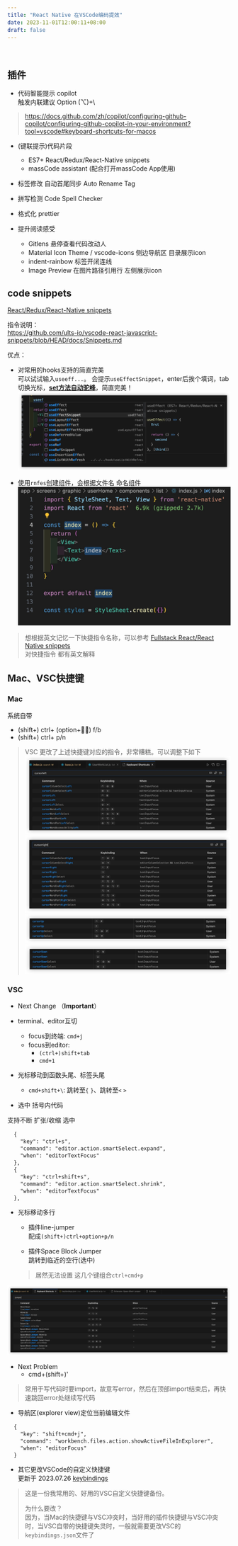 ```yaml
---
title: "React Native 在VSCode编码提效"
date: 2023-11-01T12:00:11+08:00
draft: false
---
```

 

## 插件

* 代码智能提示
copilot  
触发内联建议 Option (⌥)+\
> https://docs.github.com/zh/copilot/configuring-github-copilot/configuring-github-copilot-in-your-environment?tool=vscode#keyboard-shortcuts-for-macos

* (键联提示)代码片段
    * ES7+ React/Redux/React-Native snippets
    * massCode assistant (配合打开massCode App使用)

* 标签修改 自动首尾同步
Auto Rename Tag

* 拼写检测
Code Spell Checker

* 格式化
prettier

* 提升阅读感受
    * Gitlens 悬停查看代码改动人
    * Material Icon Theme / vscode-icons 侧边导航区 目录展示icon
    * indent-rainbow 标签开闭连线
    * Image Preview 在图片路径引用行 左侧展示icon


## code snippets

[React/Redux/React-Native snippets](https://marketplace.visualstudio.com/items?itemName=dsznajder.es7-react-js-snippets)

指令说明：  
https://github.com/ults-io/vscode-react-javascript-snippets/blob/HEAD/docs/Snippets.md

优点：  
* 对常用的hooks支持的简直完美  
可以试试输入`useeff...`。
会提示`useEffectSnippet`，enter后挨个填词，tab切换光标，<u>**set方法自动驼峰**</u>，简直完美！
![](media/16878480327198/16878510360580.jpg)


* 使用`rnfes`创建组件，会根据文件名 命名组件
![](media/16878480327198/16878509745790.jpg)


> 想根据英文记忆一下快捷指令名称，可以参考 
[Fullstack React/React Native snippets](https://marketplace.visualstudio.com/items?itemName=walter-ribeiro.full-react-snippets)  
对快捷指令 都有英文解释


## Mac、VSC快捷键

### Mac
系统自带
* (shift+) ctrl+ (option+) f/b
* (shift+) ctrl+ p/n

> VSC 更改了上述快捷键对应的指令，非常糟糕。可以调整下如下
![](media/16878480327198/16881076698800.jpg)
![](media/16878480327198/16881076989866.jpg)
![](media/16878480327198/16881078811467.jpg)
![](media/16878480327198/16881079051676.jpg)



### VSC

* Next Change  （**Important**）


* terminal、editor互切
    * focus到终端: `cmd+j`
    * focus到editor: 
        * `(ctrl+)shift+tab`
        * `cmd+1`


* 光标移动到函数头尾、标签头尾
    * `cmd+shift+\`: 跳转至`{` `}`、跳转至`<` `>`


* 选中 括号内代码

支持不断 扩张/收缩 选中 
```
  {
    "key": "ctrl+s",
    "command": "editor.action.smartSelect.expand",
    "when": "editorTextFocus"
  },
  {
    "key": "ctrl+shift+s",
    "command": "editor.action.smartSelect.shrink",
    "when": "editorTextFocus"
  },
```


* 光标移动多行
    * 插件line-jumper  
    配成`(shift+)ctrl+option+p/n`
    
    * 插件Space Block Jumper  
    跳转到临近的空行(选中)
    > 居然无法设置 这几个键组合`ctrl+cmd+p`
    
![](media/16878480327198/16880956795215.jpg)


* Next Problem
    * cmd+(shift+)'  
>常用于写代码时要import，故意写error，然后在顶部import结束后，再快速跳回error处继续写代码


* 导航区(explorer view)定位当前编辑文件
```
  {
    "key": "shift+cmd+j",
    "command": "workbench.files.action.showActiveFileInExplorer",
    "when": "editorFocus"
  }
```


* 其它更改VSCode的自定义快捷键  
更新于 2023.07.26 [keybindings](media/16878480327198/keybindings.json)
> 这是一份我常用的、好用的VSC自定义快捷键备份。
>
> 为什么要改？  
> 因为，当Mac的快捷键与VSC冲突时，当好用的插件快捷键与VSC冲突时，当VSC自带的快捷键失灵时，一般就需要更改VSC的 `keybindings.json`文件了





